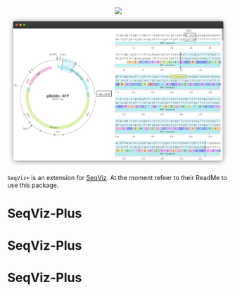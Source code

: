 <div align="center">
  <img src="https://imgur.com/rkJ1irF.png" height="110">
</div>

<div align="center">
  <img src="./demo/public/seqviz-screenshot.png">
</div>

`SeqViz+` is an extension for <a href="https://www.npmjs.com/package/seqviz">SeqViz</a>.
At the moment refeer to their ReadMe to use this package.
# SeqViz-Plus
# SeqViz-Plus
# SeqViz-Plus
